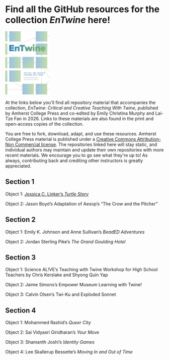 # Find all the GitHub resources for the collection _EnTwine_ here!

<img src="./Murphy_Fan_cover_final.jpg" alt="Cover image of EnTwine collection features blue and green squares on a white background. Grey arrows point from one square to another." height="200">

At the links below you'll find all repository material that accompanies the collection, _EnTwine: Critical and Creative Teaching With Twine_, published by Amherst College Press and co-edited by Emily Christina Murphy and Lai-Tze Fan in 2026. Links to these materials are also found in the print and open-access copies of the collection. 

You are free to fork, download, adapt, and use these resources. Amherst College Press material is published under a <a href="https://creativecommons.org/licenses/by-nc/4.0/">Creative Commons Attribution-Non Commercial license</a>. The repositories linked here will stay static, and individual authors may maintain and update their own repositories with more recent materials. We encourage you to go see what they're up to! As always, contributing back and crediting other instructors is greatly appreciated. 

<h2>Section 1</h2>

Object 1: <a href="Section1_JessicaLinker_TurtleStory">Jessica C. Linker’s <i>Turtle Story</i></a><br/>

Object 2: Jason Boyd’s Adaptation of Aesop’s “The Crow and the Pitcher”<br/>

<h2>Section 2</h2>

Object 1: Emily K. Johnson and Anne Sullivan’s <i>BeadED Adventures</i><br/>

Object 2: Jordan Sterling Pike’s <i>The Grand Goulding Hotel</i><br/>

<h2>Section 3</h2>

Object 1: Science AL!VE’s Teaching with Twine Workshop for High School Teachers by Chris Kerslake and Shyong Quin Yap<br/>

Object 2: Jaime Simons’s Empower Museum Learning with Twine!<br/>

Object 3: Calvin Olsen’s Twi-Ku and Exploded Sonnet

<h2>Section 4</h2>

Object 1: Mohammed Rashid’s <i>Queer City</i><br/>

Object 2: Sai Vidyasri Giridharan’s <i>Your Move</i><br/>

Object 3: Shamanth Joshi’s <i>Identity Games</i><br/>

Object 4: Lee Skallerup Bessette’s <i>Moving In and Out of Time</i>






